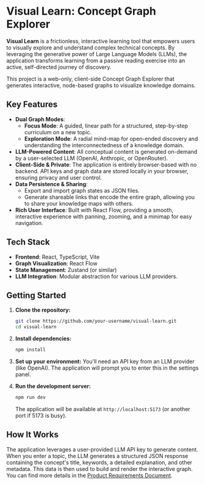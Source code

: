 # Visual Learn: Concept Graph Explorer

**Visual Learn** is a frictionless, interactive learning tool that empowers users to visually explore and understand complex technical concepts. By leveraging the generative power of Large Language Models (LLMs), the application transforms learning from a passive reading exercise into an active, self-directed journey of discovery.

This project is a web-only, client-side Concept Graph Explorer that generates interactive, node-based graphs to visualize knowledge domains.

## Key Features

-   **Dual Graph Modes**:
    -   **Focus Mode**: A guided, linear path for a structured, step-by-step curriculum on a new topic.
    -   **Exploration Mode**: A radial mind-map for open-ended discovery and understanding the interconnectedness of a knowledge domain.
-   **LLM-Powered Content**: All conceptual content is generated on-demand by a user-selected LLM (OpenAI, Anthropic, or OpenRouter).
-   **Client-Side & Private**: The application is entirely browser-based with no backend. API keys and graph data are stored locally in your browser, ensuring privacy and user control.
-   **Data Persistence & Sharing**:
    -   Export and import graph states as JSON files.
    -   Generate shareable links that encode the entire graph, allowing you to share your knowledge maps with others.
-   **Rich User Interface**: Built with React Flow, providing a smooth, interactive experience with panning, zooming, and a minimap for easy navigation.

## Tech Stack

-   **Frontend**: React, TypeScript, Vite
-   **Graph Visualization**: React Flow
-   **State Management**: Zustand (or similar)
-   **LLM Integration**: Modular abstraction for various LLM providers.

## Getting Started

1.  **Clone the repository:**
    ```bash
    git clone https://github.com/your-username/visual-learn.git
    cd visual-learn
    ```

2.  **Install dependencies:**
    ```bash
    npm install
    ```

3.  **Set up your environment:**
    You'll need an API key from an LLM provider (like OpenAI). The application will prompt you to enter this in the settings panel.

4.  **Run the development server:**
    ```bash
    npm run dev
    ```
    The application will be available at `http://localhost:5173` (or another port if 5173 is busy).

## How It Works

The application leverages a user-provided LLM API key to generate content. When you enter a topic, the LLM generates a structured JSON response containing the concept's title, keywords, a detailed explanation, and other metadata. This data is then used to build and render the interactive graph. You can find more details in the [Product Requirements Document](.taskmaster/docs/prd.txt).
